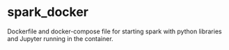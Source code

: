 # spark_docker
Dockerfile and docker-compose file for starting spark with python libraries and Jupyter running in the container.
